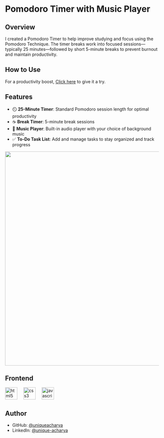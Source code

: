 # Pomodoro Timer with Music Player

## Overview
I created a Pomodoro Timer to help improve studying and focus using the Pomodoro Technique. The timer breaks work into focused sessions—typically 25 minutes—followed by short 5-minute breaks to prevent burnout and maintain productivity.

## How to Use
For a productivity boost, [Click here](https://thatnepalidev.github.io/pomodoro/) to give it a try.
 
## Features
- ⏲️ **25-Minute Timer**: Standard Pomodoro session length for optimal productivity
- ☕ **Break Timer**: 5-minute break sessions
- 🎵 **Music Player**: Built-in audio player with your choice of background music
- ✅ **To-Do Task List**: Add and manage tasks to stay organized and track progress

<img width="700" src="https://github.com/user-attachments/assets/83732711-c0e5-4037-b14f-702df44dc419">

## Frontend
<div align="left">
  <img src="https://cdn.jsdelivr.net/gh/devicons/devicon/icons/html5/html5-original.svg" height="40" alt="html5 logo"  />
  <img width="12" />
  <img src="https://cdn.jsdelivr.net/gh/devicons/devicon/icons/css3/css3-original.svg" height="40" alt="css3 logo"  />
  <img width="12" />
  <img src="https://cdn.jsdelivr.net/gh/devicons/devicon/icons/javascript/javascript-original.svg" height="40" alt="javascript logo"  />
  <img width="12" />
</div>

## Author
- GitHub: [@uniqueacharya](https://github.com/uniqueacharya)
- LinkedIn: [@unique-acharya](https://linkedin.com/in/unique-acharya)
